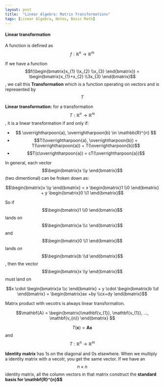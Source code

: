 ```yaml
---
layout: post
title:  "Linear Algebra: Matrix Transformations"
tags: [Linear Algebra, Notes, Basic Math]
---
```


#### Linear transformation ####

A function is defined as $$f:\mathbb{R}^n \to \mathbb{R}^m$$

If we have a function $$f(\begin{bmatrix}x_{1} \\x_{2} \\x_{3} \end{bmatrix}) = \begin{bmatrix}x_{1}+x_{2} \\3x_{3} \end{bmatrix}$$, we call this **Transformation** which is 
a function operating on vectors and is represented by $$T$$

**Linear transformation:** for a transformation $$T: \mathbb{R}^{n} \to \mathbb{R}^{m} $$, it is a 
linear transformation if and only if: 
* $$ \overrightharpoon{a}, \overrightharpoon{b} \in \mathbb{R}^{n} $$
* $$T(\overrightharpoon{a}, \overrightharpoon{b}) = T(\overrightharpoon{a}) + T(\overrightharpoon{b})$$
* $$T(c\overrightharpoon{a}) = cT(\overrightharpoon{a})$$

In general, each vector $$\begin{bmatrix}x \\y \end{bmatrix}$$ (two dimentional) can be froken down as:

$$\begin{bmatrix}x \\y \end{bmatrix} = x \begin{bmatrix}1 \\0 \end{bmatrix} + y \begin{bmatrix}0 \\1 \end{bmatrix}$$

So if $$\begin{bmatrix}1 \\0 \end{bmatrix}$$ lands on $$\begin{bmatrix}a \\c \end{bmatrix}$$ and 
$$\begin{bmatrix}0 \\1 \end{bmatrix}$$ lands on $$\begin{bmatrix}b \\d \end{bmatrix}$$, then the 
vector $$\begin{bmatrix}x \\y \end{bmatrix}$$ must land on

$$x \cdot \begin{bmatrix}a \\c \end{bmatrix} + y \cdot \begin{bmatrix}b \\d \end{bmatrix} = \begin{bmatrix}ax +by \\cx+dy \end{bmatrix}$$

Matrix product with vecotrs is always linear transformation.

$$\mathbf{A} = \begin{bmatrix}\mathbf{v_{1}}, \mathbf{v_{1}}, ..., \mathbf{v_{n}} \end{bmatrix} $$

$$ T(\mathbf{x}) = \mathbf{A}\mathbf{x} $$  and $$T: \mathbb{R}^{n} \to \mathbb{R}^{m}$$

**Identity matrix** has 1s on the diagonal and 0s elsewhere. When we multiply a identity matrix 
with a vecotr, you get the same vector. If we have an $$n\times n$$ identity matrix, all the column
vectors in that matrix construct the **standard basis for \mathbf{R}^{n}$$**

